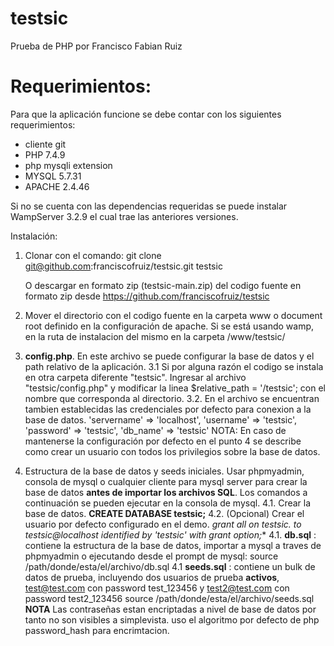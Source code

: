 # testsic
Prueba de PHP por Francisco Fabian Ruiz

# Requerimientos:
Para que la aplicación funcione se debe contar con los siguientes requerimientos:
- cliente git
- PHP 7.4.9
 - php mysqli extension
- MYSQL 5.7.31
- APACHE 2.4.46

Si no se cuenta con las dependencias requeridas se puede instalar WampServer 3.2.9 el cual trae las anteriores versiones.

Instalación:

1. Clonar con el comando:
   git clone git@github.com:franciscofruiz/testsic.git testsic 
   
   O descargar en formato zip (testsic-main.zip) del codigo fuente en formato zip desde https://github.com/franciscofruiz/testsic

2. Mover el directorio con el codigo fuente en la carpeta www o document root definido en la configuración de apache. 
   Si se está usando wamp, en la ruta de instalacion del mismo en la carpeta /www/testsic/

3. **config.php**. En este archivo se puede configurar la base de datos y el path relativo de la aplicación.
  3.1 Si por alguna razón el codigo se instala en otra carpeta diferente "testsic". Ingresar al archivo "testsic/config.php" y
   modificar la linea $relative_path = '/testsic';  con el nombre que corresponda al directorio.
  3.2. En el archivo se encuentran tambien  establecidas las credenciales por defecto para conexion a la base de datos. 
    'servername' => 'localhost',
    'username' => 'testsic',
    'password' => 'testsic',
    'db_name' => 'testsic'
    NOTA: En caso de mantenerse la configuración por defecto en el punto 4 se describe como crear un usuario con todos los privilegios sobre la base de datos.

4. Estructura de la base de datos y seeds iniciales. Usar phpmyadmin, consola de mysql  o cualquier cliente para mysql server para crear la base de datos **antes de importar los archivos SQL**. Los comandos a continuación se pueden ejecutar en la consola de mysql.
 4.1. Crear la base de datos. **CREATE DATABASE testsic;**
 4.2. (Opcional) Crear el usuario por defecto configurado en el demo. **grant all on testsic.* to testsic@localhost identified by 'testsic' with grant option;** 
 4.1. **db.sql** : contiene la estructura de la base de datos, importar a mysql a traves de phpmyadmin o ejecutando desde el prompt de mysql:
    source /path/donde/esta/el/archivo/db.sql
 4.1 **seeds.sql** : contiene un bulk de datos de prueba, incluyendo dos usuarios de prueba **activos**, test@test.com con password test_123456 y test2@test.com  con password test2_123456
    source /path/donde/esta/el/archivo/seeds.sql
    **NOTA** Las contraseñas estan encriptadas a nivel de base de datos por tanto no son visibles a simplevista.  uso el algoritmo por defecto de php password_hash para encrimtacion.



